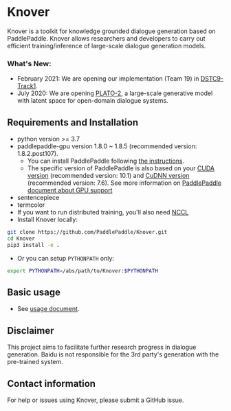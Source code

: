 # Knover
Knover is a toolkit for knowledge grounded dialogue generation based on PaddlePaddle. Knover allows researchers and developers to carry out efficient training/inference of large-scale dialogue generation models. 

### What's New:

* February 2021: We are opening our implementation (Team 19) in [DSTC9-Track1](projects/DSTC9-Track1/README.md).
* July 2020: We are opening [PLATO-2](projects/PLATO-2/README.md), a large-scale generative model with latent space for open-domain dialogue systems.

## Requirements and Installation

* python version >= 3.7
* paddlepaddle-gpu version 1.8.0 ~ 1.8.5 (recommended version: 1.8.2.post107).
    * You can install PaddlePaddle following [the instructions](https://www.paddlepaddle.org.cn/documentation/docs/en/install/index_en.html).
    * The specific version of PaddlePaddle is also based on your [CUDA version](https://developer.nvidia.com/cuda-downloads) (recommended version: 10.1) and [CuDNN version](https://developer.nvidia.com/rdp/cudnn-download) (recommended version: 7.6). See more information on [PaddlePaddle document about GPU support](https://www.paddlepaddle.org.cn/documentation/docs/en/install/index_en.html#paddlepaddle-s-support-for-gpu)
* sentencepiece
* termcolor
* If you want to run distributed training, you'll also need [NCCL](https://developer.nvidia.com/nccl/nccl-download)
* Install Knover locally:

```bash
git clone https://github.com/PaddlePaddle/Knover.git
cd Knover
pip3 install -e .
```

* Or you can setup `PYTHONPATH` only:

```bash
export PYTHONPATH=/abs/path/to/Knover:$PYTHONPATH
```

## Basic usage

- See [usage document](docs/usage.md).

## Disclaimer
This project aims to facilitate further research progress in dialogue generation. Baidu is not responsible for the 3rd party's generation with the pre-trained system.

## Contact information
For help or issues using Knover, please submit a GitHub issue.
